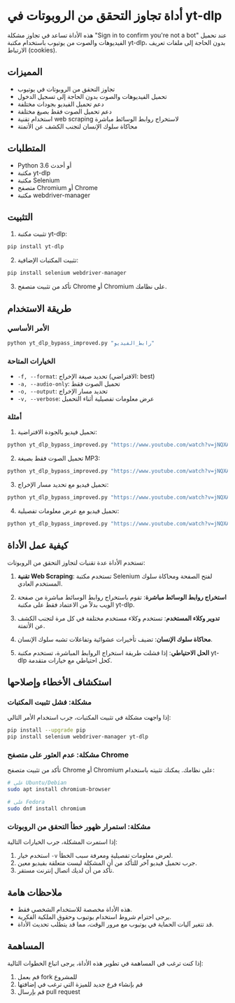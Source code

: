 # أداة تجاوز التحقق من الروبوتات في yt-dlp

هذه الأداة تساعد في تجاوز مشكلة "Sign in to confirm you're not a bot" عند تحميل الفيديوهات والصوت من يوتيوب باستخدام مكتبة yt-dlp، بدون الحاجة إلى ملفات تعريف الارتباط (cookies).

## المميزات

- تجاوز التحقق من الروبوتات في يوتيوب
- تحميل الفيديوهات والصوت بدون الحاجة إلى تسجيل الدخول
- دعم تحميل الفيديو بجودات مختلفة
- دعم تحميل الصوت فقط بصيغ مختلفة
- استخدام تقنية web scraping لاستخراج روابط الوسائط مباشرة
- محاكاة سلوك الإنسان لتجنب الكشف عن الأتمتة

## المتطلبات

- Python 3.6 أو أحدث
- مكتبة yt-dlp
- مكتبة Selenium
- متصفح Chromium أو Chrome
- مكتبة webdriver-manager

## التثبيت

1. تثبيت مكتبة yt-dlp:

```bash
pip install yt-dlp
```

2. تثبيت المكتبات الإضافية:

```bash
pip install selenium webdriver-manager
```

3. تأكد من تثبيت متصفح Chrome أو Chromium على نظامك.

## طريقة الاستخدام

### الأمر الأساسي

```bash
python yt_dlp_bypass_improved.py "رابط_الفيديو"
```

### الخيارات المتاحة

- `-f, --format`: تحديد صيغة الإخراج (الافتراضي: best)
- `-a, --audio-only`: تحميل الصوت فقط
- `-o, --output`: تحديد مسار الإخراج
- `-v, --verbose`: عرض معلومات تفصيلية أثناء التحميل

### أمثلة

1. تحميل فيديو بالجودة الافتراضية:

```bash
python yt_dlp_bypass_improved.py "https://www.youtube.com/watch?v=jNQXAC9IVRw"
```

2. تحميل الصوت فقط بصيغة MP3:

```bash
python yt_dlp_bypass_improved.py "https://www.youtube.com/watch?v=jNQXAC9IVRw" -a -f mp3
```

3. تحميل فيديو مع تحديد مسار الإخراج:

```bash
python yt_dlp_bypass_improved.py "https://www.youtube.com/watch?v=jNQXAC9IVRw" -o "مجلد_التنزيلات/اسم_الفيديو.mp4"
```

4. تحميل فيديو مع عرض معلومات تفصيلية:

```bash
python yt_dlp_bypass_improved.py "https://www.youtube.com/watch?v=jNQXAC9IVRw" -v
```

## كيفية عمل الأداة

تستخدم الأداة عدة تقنيات لتجاوز التحقق من الروبوتات:

1. **تقنية Web Scraping**: تستخدم مكتبة Selenium لفتح الصفحة ومحاكاة سلوك المستخدم العادي.

2. **استخراج روابط الوسائط مباشرة**: تقوم باستخراج روابط الوسائط مباشرة من صفحة الويب بدلاً من الاعتماد فقط على مكتبة yt-dlp.

3. **تدوير وكلاء المستخدم**: تستخدم وكلاء مستخدم مختلفة في كل مرة لتجنب الكشف عن الأتمتة.

4. **محاكاة سلوك الإنسان**: تضيف تأخيرات عشوائية وتفاعلات تشبه سلوك الإنسان.

5. **الحل الاحتياطي**: إذا فشلت طريقة استخراج الروابط المباشرة، تستخدم مكتبة yt-dlp كحل احتياطي مع خيارات متقدمة.

## استكشاف الأخطاء وإصلاحها

### مشكلة: فشل تثبيت المكتبات

إذا واجهت مشكلة في تثبيت المكتبات، جرب استخدام الأمر التالي:

```bash
pip install --upgrade pip
pip install selenium webdriver-manager yt-dlp
```

### مشكلة: عدم العثور على متصفح Chrome

تأكد من تثبيت متصفح Chrome أو Chromium على نظامك. يمكنك تثبيته باستخدام:

```bash
# على Ubuntu/Debian
sudo apt install chromium-browser

# على Fedora
sudo dnf install chromium
```

### مشكلة: استمرار ظهور خطأ التحقق من الروبوتات

إذا استمرت المشكلة، جرب الخيارات التالية:

1. استخدم خيار `-v` لعرض معلومات تفصيلية ومعرفة سبب الخطأ.
2. جرب تحميل فيديو آخر للتأكد من أن المشكلة ليست متعلقة بفيديو معين.
3. تأكد من أن لديك اتصال إنترنت مستقر.

## ملاحظات هامة

- هذه الأداة مخصصة للاستخدام الشخصي فقط.
- يرجى احترام شروط استخدام يوتيوب وحقوق الملكية الفكرية.
- قد تتغير آليات الحماية في يوتيوب مع مرور الوقت، مما قد يتطلب تحديث الأداة.

## المساهمة

إذا كنت ترغب في المساهمة في تطوير هذه الأداة، يرجى اتباع الخطوات التالية:

1. قم بعمل fork للمشروع
2. قم بإنشاء فرع جديد للميزة التي ترغب في إضافتها
3. قم بإرسال pull request
